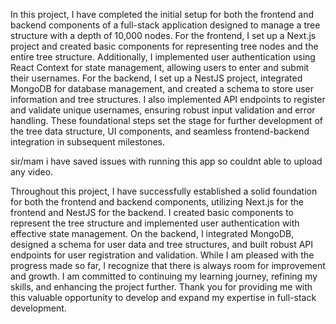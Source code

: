 In this project, I have completed the initial setup for both the frontend and backend components of a full-stack application designed to manage a tree structure with a depth of 10,000 nodes. For the frontend, I set up a Next.js project and created basic components for representing tree nodes and the entire tree structure. Additionally, I implemented user authentication using React Context for state management, allowing users to enter and submit their usernames. For the backend, I set up a NestJS project, integrated MongoDB for database management, and created a schema to store user information and tree structures. I also implemented API endpoints to register and validate unique usernames, ensuring robust input validation and error handling. These foundational steps set the stage for further development of the tree data structure, UI components, and seamless frontend-backend integration in subsequent milestones.

sir/mam i have saved issues with running this app so couldnt able to upload any video.

Throughout this project, I have successfully established a solid foundation for both the frontend and backend components, utilizing Next.js for the frontend and NestJS for the backend. I created basic components to represent the tree structure and implemented user authentication with effective state management. On the backend, I integrated MongoDB, designed a schema for user data and tree structures, and built robust API endpoints for user registration and validation.
While I am pleased with the progress made so far, I recognize that there is always room for improvement and growth. I am committed to continuing my learning journey, refining my skills, and enhancing the project further. Thank you for providing me with this valuable opportunity to develop and expand my expertise in full-stack development.
